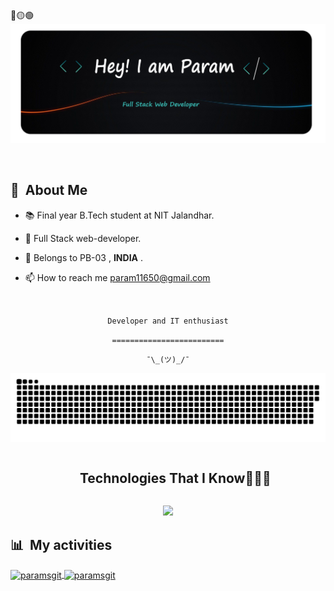 <div>
🔴🟡🟢

<br>

</div>

<div align="center">
  <img src="name.png" alt="Card header"/>
</div>

<div style="margin:60px">

</div>

<div>

## 🧭 &nbsp;About Me

- 📚 Final year B.Tech student at NIT Jalandhar.
<!-- - 🔭 I'm currently working on <a href="#">MyJob</a> -->

- 🌱 Full Stack web-developer.

- 💬 Belongs to PB-03 , **INDIA** .

- 📫 How to reach me param11650@gmail.com
<!-- - ⚡ Fun fact: I'm a <a href="https://en.wikipedia.org/wiki/Potato">potato</a> -->

  <br>


</div>

<div align="center">

`Developer and IT enthusiast`
<br>

`=========================`
<br>

`¯\_(ツ)_/¯`

</div>

![Snake animation](https://github.com/paramsgit/paramsgit/blob/output2/github-contribution-grid-snake-dark.svg)

<div>

 <!--h1 without bottom border-->
<div id="user-content-toc">
  <ul align="center">
    <summary><h2 style="display: inline-block">Technologies That I Know👨🏻‍💻</h2></summary>
  </ul>
</div>
<!--tech stack icons-->

<p align="center">
  <a href="https://skillicons.dev">
    <img src="https://skillicons.dev/icons?i=python,c,cpp,js,html,css,bootstrap,tailwind,react,typescript,nodejs,expressjs,mongodb,django,flask,selenium,graphql,postman,photoshop,vscode,linux,git,github,nginx,aws,docker,jenkins,bash,&perline=14" />
  </a>
</p>
 
</div>

<div>

## 📊 &nbsp;My activities

  <a href="https://github.com/paramsgit">
    <img width=450 height=170 align="center" alt="paramsgit" src="https://github-readme-stats.vercel.app/api?username=paramsgit&show_icons=true&bg_color=00000000&hide_border=true&count_private=true" />
  </a>
  <a href="https://github.com/paramsgit">
    <img align="center" alt="paramsgit" src="https://github-readme-stats.vercel.app/api/top-langs/?username=paramsgit&layout=compact&bg_color=0D1117&hide_border=true&count_private=true" />
  </a>
</div>







